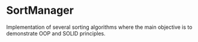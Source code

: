 # SortManager
Implementation of several sorting algorithms where the main objective is to demonstrate OOP and SOLID principles.

